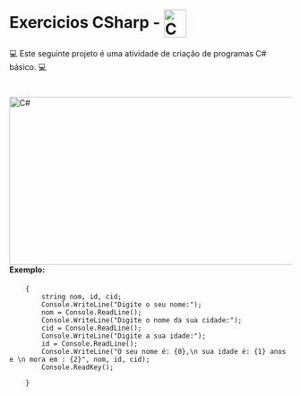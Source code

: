 # Exercicios CSharp - <img  align="center" alt="C#" height="50" width="40" src="https://cdn.jsdelivr.net/gh/devicons/devicon/icons/csharp/csharp-original.svg" />

💻 Este seguinte projeto é uma atividade de criação de programas C# básico. 💻

#

<img  align="right" alt="C#" height="300" width="550" src="https://1.bp.blogspot.com/-y1H48g9xcAM/X-kCUtrhxpI/AAAAAAAAccY/3NTpp02MWIAZw-9MdpqLb2Vm9vBTfLcpQCLcBGAsYHQ/w640-h274/POST_MAT.jpg" />

#### Exemplo:
 
 
        {
            string nom, id, cid;
            Console.WriteLine("Digite o seu nome:");
            nom = Console.ReadLine();
            Console.WriteLine("Digite o nome da sua cidade:");
            cid = Console.ReadLine();
            Console.WriteLine("Digite a sua idade:");
            id = Console.ReadLine();
            Console.WriteLine("O seu nome é: {0},\n sua idade é: {1} anos e \n mora em : {2}", nom, id, cid);
            Console.ReadKey();

        }
